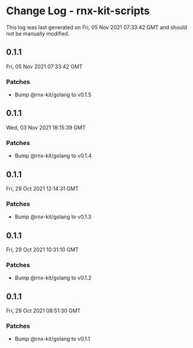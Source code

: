 # Change Log - rnx-kit-scripts

This log was last generated on Fri, 05 Nov 2021 07:33:42 GMT and should not be manually modified.

<!-- Start content -->

## 0.1.1

Fri, 05 Nov 2021 07:33:42 GMT

### Patches

- Bump @rnx-kit/golang to v0.1.5

## 0.1.1

Wed, 03 Nov 2021 18:15:39 GMT

### Patches

- Bump @rnx-kit/golang to v0.1.4

## 0.1.1

Fri, 29 Oct 2021 12:14:31 GMT

### Patches

- Bump @rnx-kit/golang to v0.1.3

## 0.1.1

Fri, 29 Oct 2021 10:31:10 GMT

### Patches

- Bump @rnx-kit/golang to v0.1.2

## 0.1.1

Fri, 29 Oct 2021 08:51:30 GMT

### Patches

- Bump @rnx-kit/golang to v0.1.1
